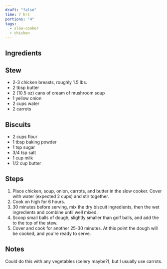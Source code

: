 ```yaml
---
draft: "false"
time: 7 hrs
portions: "4"
tags:
  - slow-cooker
  - chicken
---
```

## Ingredients
## Stew
- 2-3 chicken breasts, roughly 1.5 lbs.
- 2 tbsp butter
- 2 (10.5 oz) cans of cream of mushroom soup
- 1 yellow onion
- 2 cups water
- 2 carrots
## Biscuits
- 2 cups flour
- 1 tbsp baking powder
- 1 tsp sugar
- 3/4 tsp salt
- 1 cup milk
- 1/2 cup butter
## Steps
1. Place chicken, soup, onion, carrots, and butter in the slow cooker. Cover with water (expected 2 cups) and stir together. 
2. Cook on high for 6 hours.
3. 30 minutes before serving, mix the dry biscuit ingredients, then the wet ingredients and combine until well mixed.
4. Scoop small balls of dough, slightly smaller than golf balls, and add the to the top of the stew.
5. Cover and cook for another 25-30 minutes. At this point the dough will be cooked, and you're ready to serve.
## Notes
Could do this with any vegetables (celery maybe?), but I usually use carrots.